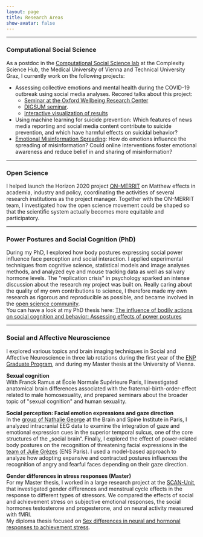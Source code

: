 ```yaml
---
layout: page
title: Research Areas
show-avatar: false
---
```


___


### Computational Social Science

As a postdoc in the [Computational Social Science lab](https://dgarcia.eu/) at the Complexity Science Hub, the Medical University of Vienna and Technical University Graz, I currently work on the following projects:

* Assessing collective emotions and mental health during the COVID-19 outbreak using social media analyses. Recored talks about this project: 
    - [Seminar at the Oxford Wellbeing Research Center](https://www.youtube.com/watch?v=d953J1vcH4s)
    - [DIGSUM seminar](https://www.youtube.com/watch?v=CLC4ga-H1r0).
    - [Interactive visualization of results](http://dgarcia.eu/COVID19-Emotions.html)
* Using machine learning for suicide prevention: Which features of news media reporting and social media content contribute to suicide prevention, and which have harmful effects on suicidal behavior?
* [Emotional Misinformation Spreading](/emomis.md): How do emotions influence the spreading of misinformation? Could online interventions foster emotional awareness and reduce belief in and sharing of misinformation?

___


### Open Science

I helped launch the Horizon 2020 project [ON-MERRIT](https://on-merrit.eu/) on Matthew effects in academia, industry and policy, coordinating the activities of several research institutions as the project manager. Together with the ON-MERRIT team, I investigated how the open science movement could be shaped so that the scientific system actually becomes more equitable and participatory. 

___


### Power Postures and Social Cognition (PhD)

During my PhD, I explored how body postures expressing social power influence face perception and social interaction. I applied experimental techniques from cognitive science, statistical models and image analyses methods, and analyzed eye and mouse tracking data as well as salivary hormone levels. The "replication crisis" in psychology sparked an intense discussion about the research my project was built on. Really caring about the quality of my own contributions to science, I therefore made my own research as rigorous and reproducible as possible, and became involved in the [open science community](http://improvingpsych.org/).  
You can have a look at my PhD thesis here: [The influence of bodily actions on social cognition and behavior: Assessing effects of power postures](https://tel.archives-ouvertes.fr/tel-02372963)

___


### Social and Affective Neuroscience

I explored various topics and brain imaging techniques in Social and Affective Neuroscience in three lab rotations during the first year of the [ENP Graduate Program][ENPprogram], and during my Master thesis at the University of Vienna. 

**Sexual cognition**  
With Franck Ramus at École Normale Supérieure Paris, I investigated anatomical brain differences associated with the fraternal-birth-order-effect related to male homosexuality, and prepared seminars about the broader topic of "sexual cognition" and human sexuality. 

**Social perception: Facial emotion expressions and gaze direction**  
In the [group of Nathalie George](https://socialaffectiveneuro.wixsite.com/thesanteam/nathalie-george) at the Brain and Spine Institute in Paris, I analyzed intracranial EEG data to examine the integration of gaze and emotional expression cues in the superior temporal sulcus, one of the core structures of the „social brain“. Finally, I explored the effect of power-related body postures on the recognition of threatening facial expressions in the [team of Julie Grèzes](https://lnc2.dec.ens.fr/en/research/teams/social-cognition-brain-society) (ENS Paris). I used a model-based approach to analyze how adopting expansive and contracted postures influences the recognition of angry and fearful faces depending on their gaze direction.
 
**Gender differences in stress responses (Master)**  
For my Master thesis, I worked in a large research project at the [SCAN-Unit][SCAN], that investigated gender differences and menstrual cycle effects in the response to different types of stressors. We compared the effects of social and achievement stress on subjective emotional responses, the social hormones testosterone and progesterone, and on neural activity measured with fMRI.  
My diploma thesis focused on [Sex differences in neural and hormonal responses to achievement stress](http://othes.univie.ac.at/27600/). 

[ENPprogram]: http://www.paris-neuroscience.fr/en/graduate-program
[SCAN]: https://scan-psy.univie.ac.at/

